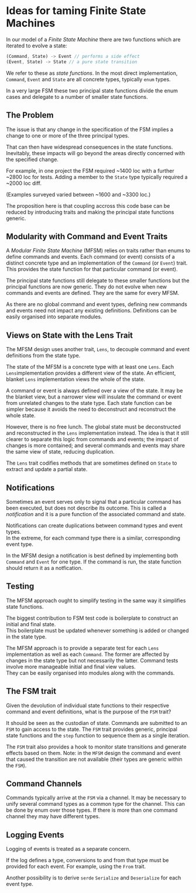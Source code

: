 # Ideas for taming Finite State Machines

In our model of a _Finite State Machine_ there are two functions
which are iterated to evolve a state:

```rust
(Command, State) -> Event // performs a side effect
(Event, State) -> State // a pure state transition
```

We refer to these as _state functions_.
In the most direct implementation, `Command`, `Event` and `State` 
are all concrete types, typically `enum` types.

In a very large FSM these two principal state functions divide
the enum cases and delegate to a number of smaller state
functions.

## The Problem

The issue is that any change in the specification of the FSM implies
a change to one or more of the three principal types.

That can then have widespread consequences in the state functions.
Inevitably, these impacts will go beyond the areas
directly concerned with the specified change.

For example, in one project the FSM required ~1400 loc with a further
~2800 loc for tests. Adding a member to the `State` type typically 
required a ~2000 loc diff. 

(Examples surveyed varied between ~1600 and ~3300 loc.)

The proposition here is that coupling accross this code base 
can be reduced by introducing traits and making the principal
state functions generic.

## Modularity with Command and Event Traits

A _Modular Finite State Machine_ (MFSM) relies on traits 
rather than enums to define commands and events. 
Each command (or event) consists of a distinct concrete type and 
an implementation of the `Command` (or `Event`) trait. 
This provides the state function for that particular command (or event). 

The principal state functions still delegate to these smaller
functions but the principal functions are now generic. 
They do not evolve when new commands and events are defined. 
They are the same for every MFSM.  

As there are no global command and event types, defining new
commands and events need not impact any existing definitions.
Definitions can be easily organised into separate modules. 

## Views on State with the Lens Trait

The MFSM design uses another trait, `Lens`, to decouple command
and event definitions from the state type.

The state of the MFSM is a concrete type with at least one `Lens`. 
Each `Lens`implementation provides a different view of the state. 
An efficient, blanket `Lens` implementation views the whole of the state.  

A command or event is always defined over a view of the state.
It may be the blanket view, but a narrower view will insulate the 
command or event from unrelated changes to the state type. 
Each state function can be simpler because it avoids the need
to deconstruct and reconstruct the whole state.

However, there is no free lunch.  The global state must
be deconstructed and reconstructed in the `Lens` implementation instead.
The idea is that it still clearer to separate this logic from commands and events; 
the impact of changes is more contained; and several commands and events 
may share the same view of state, reducing duplication. 

The `Lens` trait codifies methods that are sometimes defined on `State`
to extract and update a partial state.

## Notifications

Sometimes an event serves only to signal that a particular command has been executed,
but does not describe its outcome.  This is called a _notification_ and it
is a pure function of the associated command and state.

Notifications can create duplications between command types and event types.  
In the extreme, for each command type there is a similar, corresponding event type.

In the MFSM design a notification is best defined by implementing both `Command` and `Event` 
for one type.  If the command is run, the state function should return it as a notfication.  

## Testing

The MFSM approach ought to simplify testing in the same way it simplifies state functions.  

The biggest contribution to FSM test code is boilerplate to construct an initial and final state.  
This boilerplate must be updated whenever something is added or changed in the state type.   

The MFSM approach is to provide a separate test for each `Lens` implementation as well as each
`Command`.  The former are affected by changes in the state type but not necessarily the latter. 
Command tests involve more manageable initial and final view values.  
They can be easily organised into modules along with the commands.

## The FSM trait

Given the devolution of individual state functions to their respective command and event
definitions, what is the purpose of the `FSM` trait?   

It should be seen as the custodian of state.  Commands are submitted to an `FSM` to gain
access to the state.  The `FSM` trait provides generic, principal state functions and
the `step` function to sequence them as a single iteration.

The `FSM` trait also provides a hook to monitor state transitions and 
generate effects based on them.
Note: in the `MFSM` design the command and event that caused the transition 
are not available (their types are generic within the `FSM`).  

## Command Channels

Commands typically arrive at the `FSM` via a channel.   It may be necessary to unify several
command types as a common type for the channel.  This can be done by enum over those types.
If there is more than one command channel they may have different types.

## Logging Events

Logging of events is treated as a separate concern. 

If the log defines a type, conversions to and from that type must be provided
for each event.  For example, using the `From` trait. 

Another possibility is to derive `serde` `Serialize` and `Deserialize` 
for each event type.

